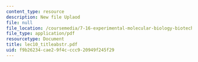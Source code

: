 ```yaml
---
content_type: resource
description: New file Uplaod
file: null
file_location: /coursemedia/7-16-experimental-molecular-biology-biotechnology-ii-spring-2005/f9b26234cae29f4cccc920949f245f29_lec10_titleabstr.pdf
file_type: application/pdf
resourcetype: Document
title: lec10_titleabstr.pdf
uid: f9b26234-cae2-9f4c-ccc9-20949f245f29
---
```

